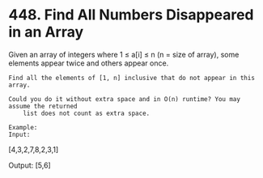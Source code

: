 # 448. Find All Numbers Disappeared in an Array

Given an array of integers where 1 ≤ a[i] ≤ n (n = size of array), some
        elements appear twice and others appear once.

    Find all the elements of [1, n] inclusive that do not appear in this array.

    Could you do it without extra space and in O(n) runtime? You may assume the returned
        list does not count as extra space.

    Example:
    Input:
[4,3,2,7,8,2,3,1]

Output:
[5,6]